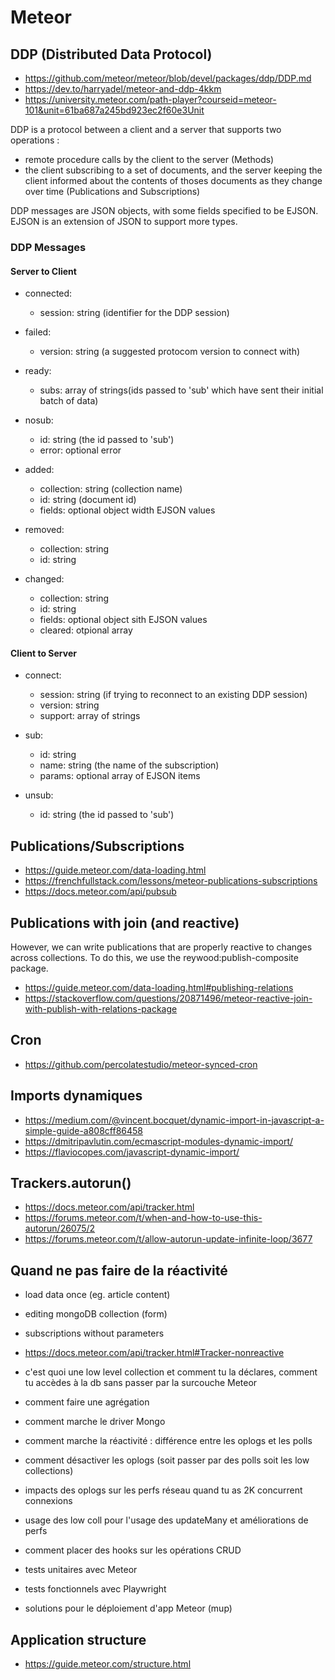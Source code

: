 # Meteor

## DDP (Distributed Data Protocol)

* https://github.com/meteor/meteor/blob/devel/packages/ddp/DDP.md
* https://dev.to/harryadel/meteor-and-ddp-4kkm
* https://university.meteor.com/path-player?courseid=meteor-101&unit=61ba687a245bd923ec2f60e3Unit

DDP is a protocol between a client and a server that supports two operations :
* remote procedure calls by the client to the server (Methods)
* the client subscribing to a set of documents, and the server keeping the client informed about the contents of thoses documents as they change over time (Publications and Subscriptions)

DDP messages are JSON objects, with some fields specified to be EJSON.
EJSON is an extension of JSON to support more types.

### DDP Messages

#### Server to Client

- connected:
	- session: string (identifier for the DDP session)

- failed:
	- version: string (a suggested protocom version to connect with)

- ready:
	- subs: array of strings(ids passed to 'sub' which have sent their initial batch of data)

- nosub:
	- id: string (the id passed to 'sub')
	- error: optional error

- added:
	- collection: string (collection name)
	- id: string (document id)
	- fields: optional object width EJSON values

- removed:
	- collection: string
	- id: string

- changed:
	- collection: string
	- id: string
	- fields: optional object sith EJSON values
	- cleared: otpional array


#### Client to Server

- connect:
	- session: string (if trying to reconnect to an existing DDP session)
	- version: string
	- support: array of strings

- sub:
	- id: string
	- name: string (the name of the subscription)
	- params: optional array of EJSON items

- unsub:
	- id: string (the id passed to 'sub')
## Publications/Subscriptions

* https://guide.meteor.com/data-loading.html
* https://frenchfullstack.com/lessons/meteor-publications-subscriptions
* https://docs.meteor.com/api/pubsub

## Publications with join (and reactive)

However, we can write publications that are properly reactive to changes across collections. To do this, we use the reywood:publish-composite package.

* https://guide.meteor.com/data-loading.html#publishing-relations
* https://stackoverflow.com/questions/20871496/meteor-reactive-join-with-publish-with-relations-package

## Cron

* https://github.com/percolatestudio/meteor-synced-cron

## Imports dynamiques

* https://medium.com/@vincent.bocquet/dynamic-import-in-javascript-a-simple-guide-a808cff86458
* https://dmitripavlutin.com/ecmascript-modules-dynamic-import/
* https://flaviocopes.com/javascript-dynamic-import/

## Trackers.autorun()

* https://docs.meteor.com/api/tracker.html
* https://forums.meteor.com/t/when-and-how-to-use-this-autorun/26075/2
* https://forums.meteor.com/t/allow-autorun-update-infinite-loop/3677

## Quand ne pas faire de la réactivité

* load data once (eg. article content)
* editing mongoDB collection (form)
* subscriptions without parameters

* https://docs.meteor.com/api/tracker.html#Tracker-nonreactive

- c'est quoi une low level collection et comment tu la déclares, comment tu accèdes à la db sans passer par la surcouche Meteor

- comment faire une agrégation

- comment marche le driver Mongo

- comment marche la réactivité : différence entre les oplogs et les polls

- comment désactiver les oplogs (soit passer par des polls soit les low collections)

- impacts des oplogs sur les perfs réseau quand tu as 2K concurrent connexions

- usage des low coll pour l'usage des updateMany et améliorations de perfs

- comment placer des hooks sur les opérations CRUD

- tests unitaires avec Meteor

- tests fonctionnels avec Playwright

- solutions pour le déploiement d'app Meteor (mup)

## Application structure

- https://guide.meteor.com/structure.html

